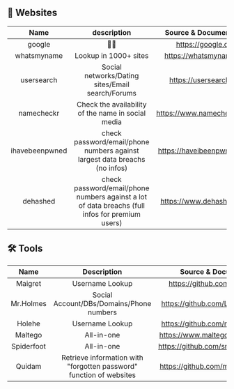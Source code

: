 
## 🍳 Websites

|      Name      |                                           description                                           |   Source & Documentation    | 
|:--------------:|:-----------------------------------------------------------------------------------------------:|:---------------------------:|
|     google     |                                              🙅‍♀️                                                 |     https://google.com      |
|  whatsmyname   |                                      Lookup in 1000+ sites                                      |   https://whatsmyname.app   |
|   usersearch   |                        Social networks/Dating sites/Email search/Forums                         |   https://usersearch.org/   |
|   namecheckr   |                       Check the availability of the name in social media                        | https://www.namecheckr.com/ |
| ihavebeenpwned |           check password/email/phone numbers against largest data breachs (no infos)            | https://haveibeenpwned.com/ |
|    dehashed    | check password/email/phone numbers against a lot of data breachs (full infos for premium users) |  https://www.dehashed.com/  |


## :hammer_and_wrench: Tools

|    Name    |                             Description                             |         Source & Documentation          | 
|:----------:|:-------------------------------------------------------------------:|:---------------------------------------:|
|  Maigret   |                           Username Lookup                           |    https://github.com/soxoj/maigret     |
| Mr.Holmes  |              Social Account/DBs/Domains/Phone numbers               |   https://github.com/Lucksi/Mr.Holmes   |
|   Holehe   |                           Username Lookup                           |   https://github.com/megadose/holehe    |
|  Maltego   |                             All-in-one                              |   https://www.maltego.com/downloads/    |
| Spiderfoot |                             All-in-one                              | https://github.com/smicallef/spiderfoot |
|   Quidam   | Retrieve information with "forgotten password" function of websites |   https://github.com/megadose/Quidam    |